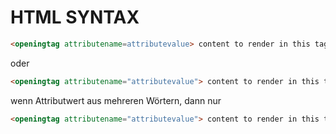 # HTML SYNTAX

```html
<openingtag attributename=attributevalue> content to render in this tag </closingtag>
```

oder

```html
<openingtag attributename="attributevalue"> content to render in this tag </closingtag>
```

wenn Attributwert aus mehreren Wörtern, dann nur

```html
<openingtag attributename="attributevalue"> content to render in this tag </closingtag>
```

